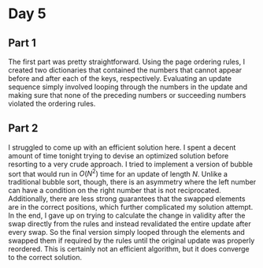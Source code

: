 # Day 5

## Part 1
The first part was pretty straightforward. Using the page ordering rules, I created two dictionaries that contained the numbers that cannot appear before and after each of the keys, respectively. Evaluating an update sequence simply involved looping through the numbers in the update and making sure that none of the preceding numbers or succeeding numbers violated the ordering rules.

## Part 2
I struggled to come up with an efficient solution here. I spent a decent amount of time tonight trying to devise an optimized solution before resorting to a very crude approach. I tried to implement a version of bubble sort that would run in $O(N^2)$ time for an update of length $N$. Unlike a traditional bubble sort, though, there is an asymmetry where the left number can have a condition on the right number that is not reciprocated. Additionally, there are less strong guarantees that the swapped elements are in the correct positions, which further complicated my solution attempt. In the end, I gave up on trying to calculate the change in validity after the swap directly from the rules and instead revalidated the entire update after every swap. So the final version simply looped through the elements and swapped them if required by the rules until the original update was properly reordered. This is certainly not an efficient algorithm, but it does converge to the correct solution.
